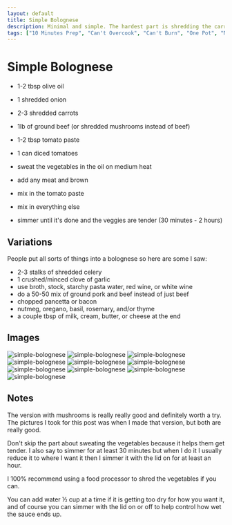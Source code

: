 ```yaml
---
layout: default
title: Simple Bolognese
description: Minimal and simple. The hardest part is shredding the carrots and onions.
tags: ["10 Minutes Prep", "Can't Overcook", "Can't Burn", "One Pot", "No Special Ingredients"]
---
```


# Simple Bolognese

- 1-2 tbsp olive oil
- 1 shredded onion
- 2-3 shredded carrots
- 1lb of ground beef (or shredded mushrooms instead of beef)
- 1-2 tbsp tomato paste
- 1 can diced tomatoes

- sweat the vegetables in the oil on medium heat
- add any meat and brown
- mix in the tomato paste
- mix in everything else
- simmer until it's done and the veggies are tender (30 minutes - 2 hours)

## Variations

People put all sorts of things into a bolognese so here are some I saw:

- 2-3 stalks of shredded celery
- 1 crushed/minced clove of garlic
- use broth, stock, starchy pasta water, red wine, or white wine
- do a 50-50 mix of ground pork and beef instead of just beef
- chopped pancetta or bacon
- nutmeg, oregano, basil, rosemary, and/or thyme
- a couple tbsp of milk, cream, butter, or cheese at the end

## Images

![simple-bolognese](/assets/images/recipes/simple-bolognese/simple-bolognese-1.jpg)
![simple-bolognese](/assets/images/recipes/simple-bolognese/simple-bolognese-2.jpg)
![simple-bolognese](/assets/images/recipes/simple-bolognese/simple-bolognese-3.jpg)
![simple-bolognese](/assets/images/recipes/simple-bolognese/simple-bolognese-4.jpg)
![simple-bolognese](/assets/images/recipes/simple-bolognese/simple-bolognese-5.jpg)
![simple-bolognese](/assets/images/recipes/simple-bolognese/simple-bolognese-6.jpg)
![simple-bolognese](/assets/images/recipes/simple-bolognese/simple-bolognese-7.jpg)
![simple-bolognese](/assets/images/recipes/simple-bolognese/simple-bolognese-8.jpg)
![simple-bolognese](/assets/images/recipes/simple-bolognese/simple-bolognese-9.jpg)
![simple-bolognese](/assets/images/recipes/simple-bolognese/simple-bolognese-10.jpg)

## Notes

The version with mushrooms is really really good and definitely worth a try. The pictures I took for this post was when I made that version, but both are really good.

Don't skip the part about sweating the vegetables because it helps them get tender. I also say to simmer for at least 30 minutes but when I do it I usually reduce it to where I want it then I simmer it with the lid on for at least an hour.

I 100% recommend using a food processor to shred the vegetables if you can. 

You can add water ½ cup at a time if it is getting too dry for how you want it, and of course you can simmer with the lid on or off to help control how wet the sauce ends up.
